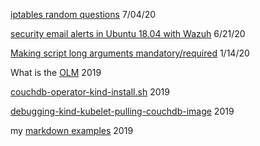 

[iptables random questions](/linux/iptables.md) 7/04/20

[security email alerts in Ubuntu 18.04 with Wazuh](/wazuh/email-alerts-basics.md) 6/21/20

[Making script long arguments mandatory/required](https://github.com/rrhg/rrhg.github.io/blob/master/helper-scripts/required-script-long-args-getopt.sh) 1/14/20

What is the [OLM](https://rrhg.github.io/olm) 2019

[couchdb-operator-kind-install.sh](https://github.com/rrhg/rrhg.github.io/blob/master/couchdb-operator-kind-install.sh) 2019

[debugging-kind-kubelet-pulling-couchdb-image](debugging-kind-kubelet-pulling-couchdb-image) 2019

my [markdown examples](z-markdown-examples) 2019
